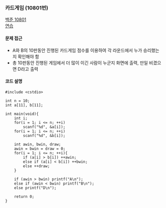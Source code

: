 ###  카드게임 (10801번)

[백준 10801](https://www.acmicpc.net/problem/10801)  
[연습](https://www.naver.com)  

#### 문제 접근  
* A와 B의 10판동안 진행된 카드게임 점수를 이용하여 각 라운드에서 누가 승리했는지 확인해야 함  
* 총 10판동안 진행된 게임에서 더 많이 이긴 사람이 누군지 화면에 출력, 만일 비겼으면 D라고 출력    

#### 코드 설명  

```
#include <cstdio>
    
int n = 10;
int a[11], b[11];
    
int main(void){
    int i;
    for(i = 1; i <= n; ++i)
        scanf("%d", &a[i]);         
    for(i = 1; i <= n; ++i)
        scanf("%d", &b[i]);
        
    int awin, bwin, draw;
    awin = bwin = draw = 0;
    for(i = 1; i <= n; ++i){
        if (a[i] > b[i]) ++awin;
        else if (a[i] < b[i]) ++bwin;
        else ++draw;
    }
        
    if (awin > bwin) printf("A\n");
    else if (awin < bwin) printf("B\n");
    else printf("D\n");
        
    return 0;
}
```
